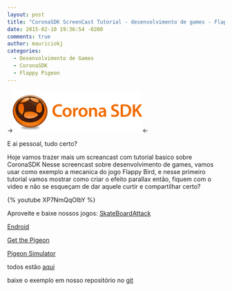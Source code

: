 ```yaml
---
layout: post
title: "CoronaSDK ScreenCast Tutorial - desenvolvimento de games - Flappy Bird #1"
date: 2015-02-10 19:36:54 -0200
comments: true
author: mauriciokj
categories:
  - Desenvolvimento de Games
  - CoronaSDK
  - Flappy Pigeon
---
```

->![alt Desenvolvimento de Games com CoronaSDK Logo](/images/2015-02-09-coronasdk-screencast-tutorial-desenvolvimento-de-games-flappy-bird-number-1/coronasdk_logo.png)<-

E ai pessoal, tudo certo?

Hoje vamos trazer mais um screancast com tutorial basico sobre CoronaSDK
Nesse screencast sobre desenvolvimento de games, vamos usar como exemplo a mecanica do jogo Flappy Bird, e nesse primeiro tutorial vamos mostrar como criar o efeito parallax
então, fiquem com o video e não se esqueçam de dar aquele curtir e compartilhar certo?

{% youtube XP7NmQqOlbY %}

<!-- more -->

Aproveite e baixe nossos jogos:
[SkateBoardAttack](https://play.google.com/store/apps/details?id=aftersixgames.com)

[Endroid](https://play.google.com/store/apps/details?id=com.aftersixapps.endroid)

[Get the Pigeon](https://play.google.com/store/apps/details?id=aftersixgames.gtp.com)

[Pigeon Simulator](https://play.google.com/store/apps/details?id=com.aftersixgames.pigeonsimulator)

todos estão [aqui](https://play.google.com/store/apps/developer?id=AfterSixApps)

baixe o exemplo em nosso repositório no [git](https://github.com/aftersixgames/flappy_pigeon/tree/ScreenCast01)